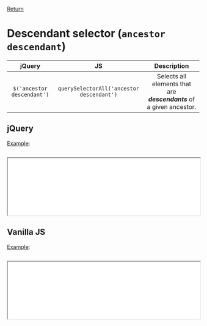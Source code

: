 <!-- markdownlint-disable MD041-->
[Return](../)

# Descendant selector (`ancestor descendant`)

| jQuery | JS | Description |
|:--:|:--:|:--:|
| `$('ancestor descendant')` | `querySelectorAll('ancestor descendant')` | Selects all elements that are **_descendants_** of a given ancestor. |

## jQuery

[Example](desc-jq.html):

```js:src/desc-jq.js
```

<iframe width="100%" height="150" src="desc-jq.html"></iframe>

## Vanilla JS

[Example](desc-va.html):

```js:src/desc-va.js
```

<iframe width="100%" height="150" src="desc-va.html"></iframe>

